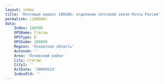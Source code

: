 ```yaml
---
layout: index
title: 'Почтовый индекс 180506: отделение почтовой связи Почты России'
permalink: /180506/
data:
    Index: 180506
    OPSName: Стяглы
    OPSType: О
    OPSSubm: 180099
    Region: 'Псковская область'
    Autonom: ''
    Area: 'Псковский район'
    City: Стяглы
    City1: ''
    ActDate: '20060515'
    IndexOld: ''
---
```

